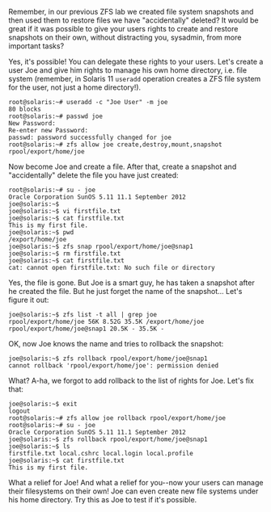 Remember, in our previous ZFS lab we created file system snapshots and
then used them to restore files we have "accidentally" deleted? It would
be great if it was possible to give your users rights to create and
restore snapshots on their own, without distracting you, sysadmin, from
more important tasks?

Yes, it's possible! You can delegate these rights to your users. Let's
create a user Joe and give him rights to manage his own home directory,
i.e. file system (remember, in Solaris 11 `useradd` operation creates a
ZFS file system for the user, not just a home directory!).

``` console
root@solaris:~# useradd -c "Joe User" -m joe
80 blocks
root@solaris:~# passwd joe
New Password:
Re-enter new Password:
passwd: password successfully changed for joe
root@solaris:~# zfs allow joe create,destroy,mount,snapshot rpool/export/home/joe
```

Now become Joe and create a file. After that, create a snapshot and
"accidentally" delete the file you have just created:

``` console
root@solaris:~# su - joe
Oracle Corporation SunOS 5.11 11.1 September 2012
joe@solaris:~$
joe@solaris:~$ vi firstfile.txt
joe@solaris:~$ cat firstfile.txt
This is my first file.
joe@solaris:~$ pwd
/export/home/joe
joe@solaris:~$ zfs snap rpool/export/home/joe@snap1
joe@solaris:~$ rm firstfile.txt
joe@solaris:~$ cat firstfile.txt
cat: cannot open firstfile.txt: No such file or directory
```

Yes, the file is gone. But Joe is a smart guy, he has taken a snapshot
after he created the file. But he just forget the name of the
snapshot... Let's figure it out:

``` console
joe@solaris:~$ zfs list -t all | grep joe
rpool/export/home/joe 56K 8.52G 35.5K /export/home/joe
rpool/export/home/joe@snap1 20.5K - 35.5K -
```

OK, now Joe knows the name and tries to rollback the snapshot:

``` console
joe@solaris:~$ zfs rollback rpool/export/home/joe@snap1
cannot rollback 'rpool/export/home/joe': permission denied
```

What? A-ha, we forgot to add rollback to the list of rights for Joe.
Let's fix that:

``` console
joe@solaris:~$ exit
logout
root@solaris:~# zfs allow joe rollback rpool/export/home/joe
root@solaris:~# su - joe
Oracle Corporation SunOS 5.11 11.1 September 2012
joe@solaris:~$ zfs rollback rpool/export/home/joe@snap1
joe@solaris:~$ ls
firstfile.txt local.cshrc local.login local.profile
joe@solaris:~$ cat firstfile.txt
This is my first file.
```

What a relief for Joe! And what a relief for you--now your users can
manage their filesystems on their own! Joe can even create new file
systems under his home directory. Try this as Joe to test if it's
possible.

